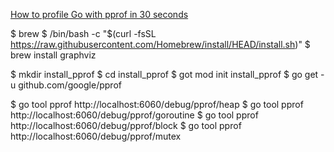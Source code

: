 
[How to profile Go with pprof in 30 seconds](https://dev.to/agamm/how-to-profile-go-with-pprof-in-30-seconds-592a)

$ brew
$ /bin/bash -c "$(curl -fsSL https://raw.githubusercontent.com/Homebrew/install/HEAD/install.sh)"
$ brew install graphviz

$ mkdir install_pprof
$ cd install_pprof
$ got mod init install_pprof
$ go get -u github.com/google/pprof

$ go tool pprof http://localhost:6060/debug/pprof/heap
$ go tool pprof http://localhost:6060/debug/pprof/goroutine
$ go tool pprof http://localhost:6060/debug/pprof/block
$ go tool pprof http://localhost:6060/debug/pprof/mutex
